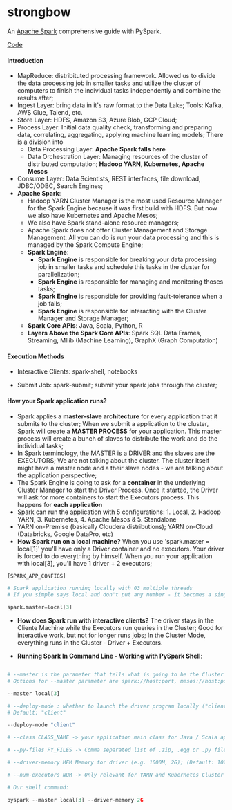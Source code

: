 # strongbow

An [Apache Spark](https://spark.apache.org/) comprehensive guide with PySpark.

[Code](https://github.com/LearningJournal/Spark-Programming-In-Python)

#### Introduction

* MapReduce: distribituted processing framework. Allowed us to divide the data processing job in smaller tasks and utilize the cluster of computers to finish the individual tasks independently and combine the results after;
* Ingest Layer: bring data in it's raw format to the Data Lake; Tools: Kafka, AWS Glue, Talend, etc.
* Store Layer: HDFS, Amazon S3, Azure Blob, GCP Cloud;
* Process Layer: Initial data quality check, transforming and preparing data, correlating, aggregating, applying machine learning models; There is a division into
  - Data Processing Layer: **Apache Spark falls here**
  - Data Orchestration Layer: Managing resources of the cluster of distributed computation; **Hadoop YARN, Kubernetes, Apache Mesos**
* Consume Layer: Data Scientists, REST interfaces, file download, JDBC/ODBC, Search Engines;
* **Apache Spark**: 
  * Hadoop YARN Cluster Manager is the most used Resource Manager for the Spark Engine because it was first build with HDFS. But now we also have Kubernetes and Apache Mesos;
  * We also have Spark stand-alone resource managers;
  * Apache Spark does not offer Cluster Management and Storage Management. All you can do is run your data processing and this is managed by the Spark Compute Engine;
  * **Spark Engine**:
    * **Spark Engine** is responsible for breaking your data processing job in smaller tasks and schedule this tasks in the cluster for parallelization;
    * **Spark Engine** is responsible for managing and monitoring thoses tasks;
    * **Spark Engine** is responsible for providing fault-tolerance when a job fails;
    * **Spark Engine** is responsible for interacting with the Cluster Manager and Storage Manager;
  * **Spark Core APIs**: Java, Scala, Python, R
  * **Layers Above the Spark Core APIs**: Spark SQL Data Frames, Streaming, Mllib (Machine Learning), GraphX (Graph Computation)

#### Execution Methods

* Interactive Clients: spark-shell, notebooks

* Submit Job: spark-submit; submit your spark jobs through the cluster;

#### How your Spark application runs?

* Spark applies a **master-slave architecture** for every application that it submits to the cluster; When we submit a application to the cluster, Spark will create a **MASTER PROCESS** for your application. This master process will create a bunch of slaves to distribute the work and do the individual tasks;
* In Spark terminology, the MASTER is a DRIVER and the slaves are the EXECUTORS; We are not talking about the cluster. The cluster itself might have a master node and a their slave nodes - we are talking about the application perspective;
* The Spark Engine is going to ask for a **container** in the underlying Cluster Manager to start the Driver Process. Once it started, the Driver will ask for more containers to start the Executors process. This happens for **each application**
* Spark can run the application with 5 configurations: 1. Local, 2. Hadoop YARN, 3. Kubernetes, 4. Apache Mesos & 5. Standalone
* YARN on-Premise (basically Cloudera distributions); YARN on-Cloud (Databricks, Google DataPro, etc)
* **How Spark run on a local machine?** When you use 'spark.master = local[1]' you'll have only a Driver container and no executors. Your driver is forced to do everything by himself. When you run your application with local[3], you'll have 1 driver + 2 executors;

~~~python
[SPARK_APP_CONFIGS]

# Spark application running locally with 03 multiple threads
# If you simple says local and don't put any number - it becomes a single-threaded application

spark.master=local[3]

~~~

* **How does Spark run with interactive clients?** The driver stays in the Cliente Machine while the Executors run queries in the Cluster; Good for interactive work, but not for longer runs jobs; In the Cluster Mode, everything runs in the Cluster - Driver + Executors.

* **Running Spark In Command Line - Working with PySpark Shell**:

~~~python

# --master is the parameter that tells what is going to be the Cluster Manager. By default, is local[*]
# Options for --master parameter are spark://host:port, mesos://host:port, yarn, k8s://host:port or local(Default: local[*])

--master local[3]

# --deploy-mode : whether to launch the driver program locally ("client") or on one of the worker machines inside the cluster ("cluster")
# Default: "client"

--deploy-mode "client"

# --class CLASS_NAME -> your application main class for Java / Scala applications

# --py-files PY_FILES -> Comma separated list of .zip, .egg or .py files to place on the PYTHONPATH for python apps

# --driver-memory MEM Memory for driver (e.g. 1000M, 2G); (Default: 1024M)

# --num-executors NUM -> Only relevant for YARN and Kubernetes Cluster Manager. Defines the number of executors to launch. If dynamic allocation is enabled, the initial number of executors will be at least NUM;

# Our shell command:

pyspark --master local[3] --driver-memory 2G

~~~

